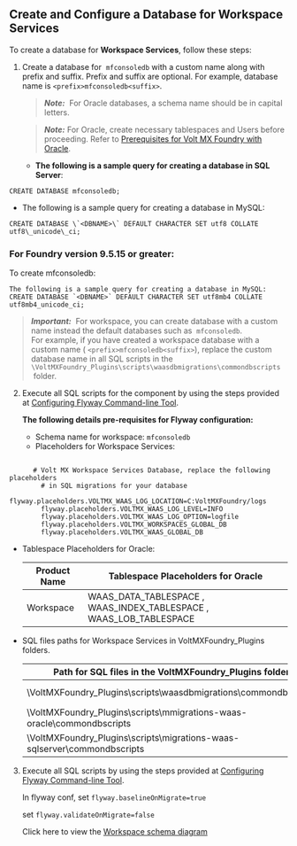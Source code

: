                               

Create and Configure a Database for Workspace Services
------------------------------------------------------

To create a database for **Workspace Services**, follow these steps:

1.  Create a database for  `mfconsoledb` with a custom name along with prefix and suffix. Prefix and suffix are optional. For example, database name is `<prefix>mfconsoledb<suffix>`.
    
    > **_Note:_**  For Oracle databases, a schema name should be in capital letters.
    
    > **_Note:_** For Oracle, create necessary tablespaces and Users before proceeding. Refer to [Prerequisites for Volt MX Foundry with Oracle](Database_Prerequsites.md#prerequisites-for-volt-mx-foundry-with-oracle).
    
    *   **The following is a sample query for creating a database in SQL Server**:

```
CREATE DATABASE mfconsoledb;
```
        
*   The following is a sample query for creating a database in MySQL:
    
```
CREATE DATABASE \`<DBNAME>\` DEFAULT CHARACTER SET utf8 COLLATE utf8\_unicode\_ci;
```
### For Foundry version 9.5.15 or greater:

To create mfconsoledb:

```
The following is a sample query for creating a database in MySQL: CREATE DATABASE `<DBNAME>` DEFAULT CHARACTER SET utf8mb4 COLLATE utf8mb4_unicode_ci;

```

    
> **_Important:_**  For workspace, you can create database with a custom name instead the default databases such as  `mfconsoledb`.  
For example, if you have created a workspace database with a custom name ( `<prefix>mfconsoledb<suffix>`), replace the custom database name in all SQL scripts in the `\VoltMXFoundry_Plugins\scripts\waasdbmigrations\commondbscripts`  folder.  
    
2.  Execute all SQL scripts for the component by using the steps provided at [Configuring Flyway Command-line Tool](FlywayNew.md).
    
    **The following details pre-requisites for Flyway configuration:**
    
    *   Schema name for workspace: `mfconsoledb`
    *   Placeholders for Workspace Services:
```

      # Volt MX Workspace Services Database, replace the following placeholders 
        # in SQL migrations for your database
        flyway.placeholders.VOLTMX_WAAS_LOG_LOCATION=C:VoltMXFoundry/logs
        flyway.placeholders.VOLTMX_WAAS_LOG_LEVEL=INFO
        flyway.placeholders.VOLTMX_WAAS_LOG_OPTION=logfile
        flyway.placeholders.VOLTMX_WORKSPACES_GLOBAL_DB
        flyway.placeholders.VOLTMX_WAAS_GLOBAL_DB
```
  * Tablespace Placeholders for Oracle:
    
    | Product Name | Tablespace Placeholders for Oracle |
    | --- | --- |
    | Workspace | WAAS\_DATA\_TABLESPACE , WAAS\_INDEX\_TABLESPACE , WAAS\_LOB\_TABLESPACE |
        
 * SQL files paths for Workspace Services in VoltMXFoundry\_Plugins folders.
    
    | Path for SQL files in the VoltMXFoundry\_Plugins folder | Database | Component |
    | --- | --- | --- |
    | \\VoltMXFoundry\_Plugins\\scripts\\waasdbmigrations\\commondbscripts | MySQL | Workspace   |
    | \\VoltMXFoundry\_Plugins\\scripts\\mmigrations-waas-oracle\\commondbscripts | Oracle |
    | \\VoltMXFoundry\_Plugins\\scripts\\migrations-waas-sqlserver\\commondbscripts | SQL Server |


3.  Execute all SQL scripts by using the steps provided at [Configuring Flyway Command-line Tool](FlywayNew.md).
    
    In flyway conf, set `flyway.baselineOnMigrate=true`
    
    set `flyway.validateOnMigrate=false`
    
    Click here to view the [Workspace schema diagram](Resources/Images/workspace.png)
